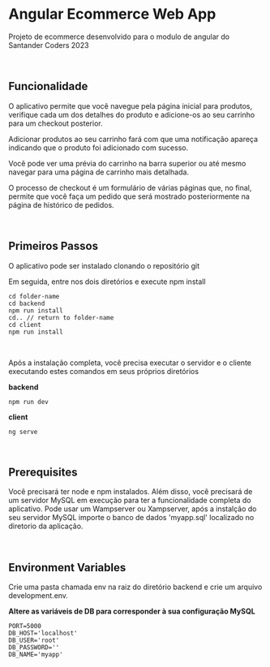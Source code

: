 # Angular Ecommerce Web App

Projeto de ecommerce desenvolvido para o modulo de angular do Santander Coders 2023

<br/>

## Funcionalidade

O aplicativo permite que você navegue pela página inicial para produtos, verifique cada um dos detalhes do produto e adicione-os ao seu carrinho para um checkout posterior.

Adicionar produtos ao seu carrinho fará com que uma notificação apareça indicando que o produto foi adicionado com sucesso.

Você pode ver uma prévia do carrinho na barra superior ou até mesmo navegar para uma página de carrinho mais detalhada.

O processo de checkout é um formulário de várias páginas que, no final, permite que você faça um pedido que será mostrado posteriormente na página de histórico de pedidos.

<br/>

## Primeiros Passos

O aplicativo pode ser instalado clonando o repositório git

Em seguida, entre nos dois diretórios e execute npm install

```
cd folder-name
cd backend
npm run install
cd.. // return to folder-name
cd client
npm run install
```

<br/>

Após a instalação completa, você precisa executar o servidor e o cliente executando estes comandos em seus próprios diretórios

**backend**

```
npm run dev
```

**client**

```
ng serve
```

<br/>

## Prerequisites

Você precisará ter node e npm instalados. Além disso, você precisará de um servidor MySQL em execução para ter a funcionalidade completa do aplicativo. Pode usar um Wampserver ou Xampserver, após a instalção do seu servidor MySQL importe o banco de dados 'myapp.sql' localizado no diretorio da aplicação.

<br/>

## Environment Variables

Crie uma pasta chamada env na raiz do diretório backend e crie um arquivo development.env.

**Altere as variáveis de DB para corresponder à sua configuração MySQL**

```
PORT=5000
DB_HOST='localhost'
DB_USER='root'
DB_PASSWORD=''
DB_NAME='myapp'
```
